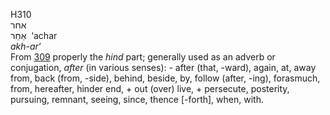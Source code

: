 <body>
  <p>H310<br>  אחר  <br> אַחַר  ‎  ‘achar  <br><i>akh-ar‘ </i><br>From <a href="h0309.htm">309</a>  properly the <i>hind</i> part; generally used as an adverb or conjugation, <i>after</i> (in various senses): - after (that, -ward), again, at, away from, back (from, -side), behind, beside, by, follow (after, -ing), forasmuch, from, hereafter, hinder end, + out (over) live, + persecute, posterity, pursuing, remnant, seeing, since, thence [-forth], when, with.<br></p>
 </body>